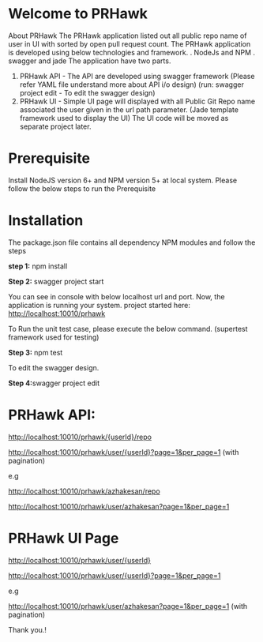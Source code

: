 # Welcome to PRHawk

About PRHawk
The PRHawk application listed out all public repo name of user in UI with sorted by open pull request count.
The PRHawk application is developed using below technologies and framework.
   . NodeJs and NPM
   . swagger and jade
The application have two parts.
1. PRHawk API - The API are developed using swagger framework (Please refer YAML file understand more about API i/o design)
   (run: swagger project edit - To edit the swagger design)
2. PRHawk UI - Simple UI page will displayed with all Public Git Repo name associated the user given in the url path parameter. (Jade template framework used to display the UI)
   The UI code will be moved as separate project later.

# Prerequisite
Install NodeJS version 6+ and NPM version 5+ at local system. Please follow the below steps to run the Prerequisite

# Installation
<p>The package.json file contains all dependency NPM modules and follow the steps</p>
<strong>step 1:</strong> npm install
<p><strong>Step 2:</strong> swagger project start</p>
You can see in console with below localhost url and port. Now, the application is running your system.
project started here: <a href="http://localhost:10010/prhawk">http://localhost:10010/prhawk</a>
<p>To Run the unit test case, please execute the below command. (supertest framework used for testing)</p>
<strong>Step 3:</strong> npm test
<p>To edit the swagger design.</p>
<strong>Step 4:</strong>swagger project edit

# PRHawk API:
<p><a href="http://localhost:10010/prhawk/{userId}/repo">http://localhost:10010/prhawk/{userId}/repo</a></p>
<p><a href="http://localhost:10010/prhawk/user/{userId}?page=1&per_page=1">http://localhost:10010/prhawk/user/{userId}?page=1&per_page=1</a> (with pagination)</p>
e.g
<p><a href="http://localhost:10010/prhawk/azhakesan/repo">http://localhost:10010/prhawk/azhakesan/repo</a></p>
<p><a href="http://localhost:10010/prhawk/user/azhakesan?page=1&per_page=1">http://localhost:10010/prhawk/user/azhakesan?page=1&per_page=1</a></p>

# PRHawk UI Page
<p><a href="http://localhost:10010/prhawk/user/{userId}">http://localhost:10010/prhawk/user/{userId}</a> </p>
<p><a href="http://localhost:10010/prhawk/user/{userId}?page=1&per_page=1">http://localhost:10010/prhawk/user/{userId}?page=1&per_page=1</a></p>
e.g
<p><a href="http://localhost:10010/prhawk/user/azhakesan>http://localhost:10010/prhawk/user/azhakesan</a> </p>
<p><a href="http://localhost:10010/prhawk/user/azhakesan?page=1&per_page=1">http://localhost:10010/prhawk/user/azhakesan?page=1&per_page=1</a> (with pagination)</p>

<p>Thank you.!</p>
